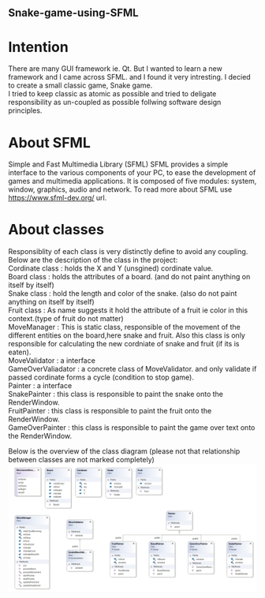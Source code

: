 ## Snake-game-using-SFML

# Intention
There are many GUI framework ie. Qt. But I wanted to learn a new framework and I came across SFML. and I found it very intresting.
I decied to create a small classic game, Snake game.<br/>
I tried to keep classic as atomic as possible and tried to deligate responsibility as un-coupled as possible follwing software design principles.

# About SFML
Simple and Fast Multimedia Library (SFML) SFML provides a simple interface to the various components of your PC, to ease the development of games and multimedia applications. It is composed of five modules: system, window, graphics, audio and network.
To read more about SFML use https://www.sfml-dev.org/ url.<br/>

# About classes
Responsiblity of each class is very distinctly define to avoid any coupling.
Below are the description of the class in the project:<br/>
Cordinate class : holds the X and Y (unsgined) cordinate value. <br/>
Board class : holds the attributes of a board. (and do not paint anything on itself by itself)<br/>
Snake class : hold the length and color of the snake. (also do not paint anything on itself by itself)<br/>
Fruit class : As name suggests it hold the attribute of a fruit ie color in this context.(type of fruit do not matter)<br/>
MoveManager : This is static class, responsible of the movement of the different entities on the board,here snake and fruit. Also this class is only responsible for calculating the new cordniate of snake and fruit (if its is eaten).<br/>
MoveValidator : a interface<br/>
GameOverValiadator : a concrete class of MoveValidator. and only validate if passed cordinate forms a cycle (condition to stop game).<br/>
Painter : a interface<br/>
SnakePainter : this class is responsible to paint the snake onto the RenderWindow.<br/>
FruitPainter : this class is responsible to paint the fruit onto the RenderWindow.<br/>
GameOverPainter : this class is responsible to paint the game over text onto the RenderWindow. <br/>

Below is the overview of the class diagram (please not that relationship between classes are not marked completely)
![classDiagramOverview.png](classDiagramOverview.png)
